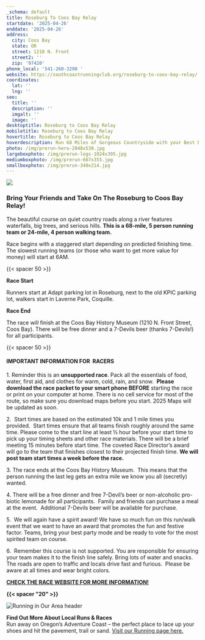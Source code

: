 ```yaml
---
_schema: default
title: Roseburg To Coos Bay Relay
startdate: '2025-04-26'
enddate: '2025-04-26'
address:
  city: Coos Bay
  state: OR
  street: 1210 N. Front
  street2: ''
  zip: '97420'
phone_local: '541-260-3298 '
website: https://southcoastrunningclub.org/roseburg-to-coos-bay-relay/
coordinates:
  lat: ''
  lng: ''
seo:
  title: ''
  description: ''
  imgalt: ''
  image: ''
desktoptitle: Roseburg to Coos Bay Relay
mobiletitle: Roseburg to Coos Bay Relay
hovertitle: Roseburg to Coos Bay Relay
hoverdescription: Run 68 Miles of Gorgeous Countryside with your Best Running Buddies!
photo: /img/prerun-hero-2048x530.jpg
largeboxphoto: /img/prerun-legs-1024x395.jpg
mediumboxphoto: /img/prerun-667x355.jpg
smallboxphoto: /img/prerun-340x214.jpg
---
```

![](/img/roseburg-coos-waterfall.jpg)

### Bring Your Friends and Take On The Roseburg to Coos Bay Relay!

The beautiful course on quiet country roads along a river features waterfalls, big trees, and serious hills. **This is a 68-mile, 5 person running team or 24-mile, 4 person walking team.**

Race begins with a staggered start depending on predicted finishing time. The slowest running teams (or those who want to get more value for money) will start at 6AM.

{{< spacer 50 >}}

**Race Start**

Runners start at Adapt parking lot in Roseburg, next to the old KPIC parking lot, walkers start in Laverne Park, Coquille.

**Race End**

The race will finish at the Coos Bay History Museum (1210 N. Front Street, Coos Bay). There will be free dinner and a 7-Devils beer (thanks 7-Devils!) for all participants.

{{< spacer 50 >}}

#### **IMPORTANT INFORMATION FOR&nbsp; RACERS**

1\. Reminder this is an **unsupported race**.&nbsp;Pack all the essentials of food, water, first aid, and clothes for warm, cold, rain, and snow.&nbsp; **Please download the race packet to your smart phone BEFORE** starting the race or print on your computer at home. There is no cell service for most of the route, so make sure you download maps before you start. 2025 Maps will be updated as soon.

2\. &nbsp;Start times are based on the estimated 10k and 1 mile times you provided.&nbsp; Start times ensure that all teams finish roughly around the same time. Please come to the start line at least ½ hour before your start time to pick up your timing sheets and other race materials. There will be a brief meeting 15 minutes before start time. The coveted Race Director’s award will go to the team that finishes closest to their projected finish time. **We will post team start times a week before the race.**

3\. The race ends at the Coos Bay History Museum.&nbsp; This means that the person running the last leg gets an extra mile we know you all (secretly) wanted.

4\. There will be a free dinner and free 7-Devil’s beer or non-alcoholic pro-biotic lemonade for all participants.&nbsp; Family and friends can purchase a meal at the event.&nbsp; Additional 7-Devils beer will be available for purchase.

5\.&nbsp; We will again have a spirit award! We have so much fun on this run/walk event that we want to have an award that promotes the fun and festive factor. Teams, bring your best party mode and be ready to vote for the most spirited team on course.

6\. &nbsp;Remember this course is not supported. You are responsible for ensuring your team makes it to the finish line safely. Bring lots of water and snacks. The roads are open to traffic and locals drive fast and furious.&nbsp; Please be aware at all times and wear bright colors.

[**CHECK THE RACE WEBSITE FOR MORE INFORMATION!**](https://southcoastrunningclub.org/roseburg-to-coos-bay-relay/)

**{{< spacer "20" >}}**

![Running in Our Area header](/img/event-running-hdrs-695x125-v02.jpg)

**Find Out More About Local Runs & Races**<br>Run away on Oregon’s Adventure Coast – the perfect place to lace up your shoes and hit the pavement, trail or sand. [Visit our Running page here.](/running)